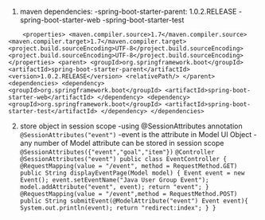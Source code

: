1. maven dependencies:
   -spring-boot-starter-parent: 1.0.2.RELEASE
   -spring-boot-starter-web
   -spring-boot-starter-test

`    <properties>
        <maven.compiler.source>1.7</maven.compiler.source>
        <maven.compiler.target>1.7</maven.compiler.target>
        <project.build.sourceEncoding>UTF-8</project.build.sourceEncoding>
        <project.build.sourceEncoding>UTF-8</project.build.sourceEncoding>
    </properties>
    <parent>
        <groupId>org.springframework.boot</groupId>
        <artifactId>spring-boot-starter-parent</artifactId>
        <version>1.0.2.RELEASE</version>
        <relativePath/>
    </parent>
    <dependencies>
        <dependency>
            <groupId>org.springframework.boot</groupId>
            <artifactId>spring-boot-starter-web</artifactId>
        </dependency>
        <dependency>
            <groupId>org.springframework.boot</groupId>
            <artifactId>spring-boot-starter-test</artifactId>
        </dependency>
    </dependencies>`

2. store object in session scope
-using @SessionAttributes annotation
` @SessionAttributes("event")`
-event is the attribute in Model UI Object
-any number of Model attribute can be stored in session scope
   ` @SessionAttributes({"event","goal","item"})`
`
@Controller
@SessionAttributes("event")
public class EventController {
    @RequestMapping(value = "/event", method = RequestMethod.GET)
    public String displayEventPage(Model model) {
        Event event = new Event();
        event.setEventName("Java User Group Event");
        model.addAttribute("event", event);
        return "event";
    }
    @RequestMapping(value = "/event",method = RequestMethod.POST)
    public String submitEvent(@ModelAttribute("event") Event event){
        System.out.println(event);
        return "redirect:index";
    }
}
`